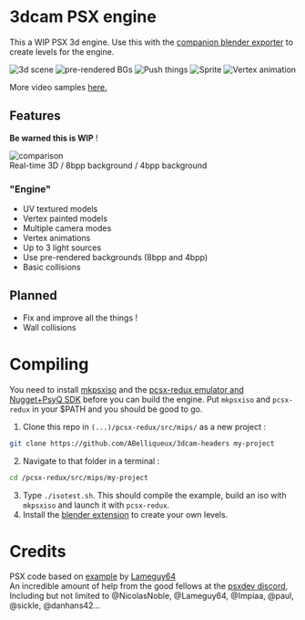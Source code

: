 # 3dcam PSX engine

This a WIP PSX 3d engine. Use this with the [companion blender exporter](https://github.com/ABelliqueux/blender_io_export_psx_mesh) to create levels for the engine.

![3d scene](https://wiki.arthus.net/assets/3d.gif)
![pre-rendered BGs](https://wiki.arthus.net/assets/precalc.gif)
![Push things](https://wiki.arthus.net/assets/push.gif)
![Sprite](https://wiki.arthus.net/assets/sprite.gif)
![Vertex animation](https://wiki.arthus.net/assets/vertexanim.gif)

More video samples [here.](https://tube.fdn.fr/video-channels/psxdev/videos)

## Features

**Be warned this is WIP** !

![comparison](https://wiki.arthus.net/assets/rt-8b-4b.gif)  
Real-time 3D / 8bpp background / 4bpp background
  
### "Engine"

  * UV textured models
  * Vertex painted models
  * Multiple camera modes
  * Vertex animations
  * Up to 3 light sources
  * Use pre-rendered backgrounds (8bpp and 4bpp)
  * Basic collisions
  
## Planned

  * Fix and improve all the things !
  * Wall collisions

# Compiling

You need to install [mkpsxiso](https://github.com/Lameguy64/mkpsxiso) and the [pcsx-redux emulator and Nugget+PsyQ SDK](https://github.com/ABelliqueux/nolibgs_hello_worlds#setting-up-the-sdk--modern-gcc--psyq-aka-nuggetpsyq) before
you can build the engine. Put `mkpsxiso` and `pcsx-redux` in your $PATH and you should be good to go.

  1. Clone this repo in `(...)/pcsx-redux/src/mips/` as a new project :
```bash
git clone https://github.com/ABelliqueux/3dcam-headers my-project
```
  2. Navigate to that folder in a terminal :
```bash
cd /pcsx-redux/src/mips/my-project
```
  3. Type `./isotest.sh`. This should compile the example, build an iso with `mkpsxiso` and launch it with `pcsx-redux`.
  4. Install the [blender extension](https://github.com/ABelliqueux/blender_io_export_psx_mesh) to create your own levels.
  
# Credits

PSX code based on [example](http://psx.arthus.net/code/primdraw.7z) by [Lameguy64](https://github.com/Lameguy64)  
An incredible amount of help from the good fellows at the [psxdev discord](https://discord.com/invite/EnaNgrqJ?utm_source=Discord%20Widget&utm_medium=Connect),  
Including but not limited to @NicolasNoble, @Lameguy64, @Impiaa, @paul, @sickle, @danhans42...
